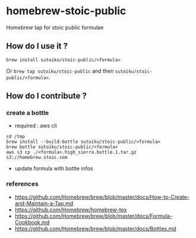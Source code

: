 # homebrew-stoic-public
Homebrew tap for stoic public formulae

## How do I use it ?
`brew install sutoiku/stoic-public/<formula>`

Or `brew tap sutoiku/stoic-public` and then `sutoiku/stoic-public/<formula>`.

## How do I contribute ?

### create a bottle

 - required : aws cli
```
cd /tmp
brew install --build-bottle sutoiku/stoic-public/<formula>
brew bottle sutoiku/stoic-public/<formula>
aws s3 cp ./<formula>.high_sierra.bottle.1.tar.gz s3://homebrew.stoic.com
```
 - update formula with bottle infos

### references
 - https://github.com/Homebrew/brew/blob/master/docs/How-to-Create-and-Maintain-a-Tap.md
 - https://github.com/Homebrew/homebrew-tex
 - https://github.com/Homebrew/brew/blob/master/docs/Formula-Cookbook.md
 - https://github.com/Homebrew/brew/blob/master/docs/Bottles.md

